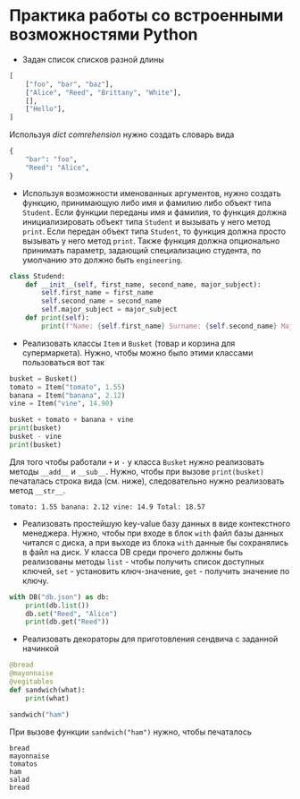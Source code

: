 # Практика работы со встроенными возможностями Python

- Задан список списков разной длины
```python
[
    ["foo", "bar", "baz"],
    ["Alice", "Reed", "Brittany", "White"],
    [],
    ["Hello"],
]
```
Используя *dict comrehension* нужно создать словарь вида
```python
{
    "bar": "foo",
    "Reed": "Alice",
}
```

- Используя возможности именованных аргументов, нужно создать функцию, принимающую либо имя и фамилию либо объект типа `Student`. Если функции переданы имя и фамилия, то функция должна инициализировать объект типа `Student` и вызывать у него метод `print`. Если передан объект типа `Student`, то функция должна просто вызывать у него метод `print`. Также функция должна опционально принимать параметр, задающий специализацию студента, по умолчанию это должно быть `engineering`.

```python
class Studend:
    def __init__(self, first_name, second_name, major_subject):
        self.first_name = first_name
        self.second_name = second_name
        self.major_subject = major_subject
    def print(self):
        print(f"Name: {self.first_name} Surname: {self.second_name} Major: {self.major_subject}")
```

- Реализовать классы `Item` и `Busket` (товар и корзина для супермаркета). Нужно, чтобы можно было этими классами пользоваться вот так
```python
busket = Busket()
tomato = Item("tomato", 1.55)
banana = Item("banana", 2.12)
vine = Item("vine", 14.90)

busket + tomato + banana + vine
print(busket)
busket - vine
print(busket)
```
Для того чтобы работали `+` и `-` у класса `Busket` нужно реализовать методы `__add__` и `__sub__`. Нужно, чтобы при вызове `print(busket)` печаталась строка вида (см. ниже), следовательно нужно реализовать метод `__str__`.
```
tomato: 1.55 banana: 2.12 vine: 14.9 Total: 18.57
```

- Реализовать простейшую key-value базу данных в виде контекстного менеджера. Нужно, чтобы при входе в блок `with` файл базы данных читался с диска, а при выходе из блока `with` данные бы сохранялись в файл на диск. У класса DB среди прочего должны быть реализованы методы `list` - чтобы получить список доступных ключей, `set` - установить ключ-значение, `get` - получить значение по ключу.
```python
with DB("db.json") as db:
    print(db.list())
    db.set("Reed", "Alice")
    print(db.get("Reed"))
```

- Реализовать декораторы для приготовления сендвича с заданной начинкой
```python
@bread
@mayonnaise
@vegitables
def sandwich(what):
    print(what)

sandwich("ham")
```
При вызове функции `sandwich("ham")` нужно, чтобы печаталось
```
bread
mayonnaise
tomatos
ham
salad
bread
```

